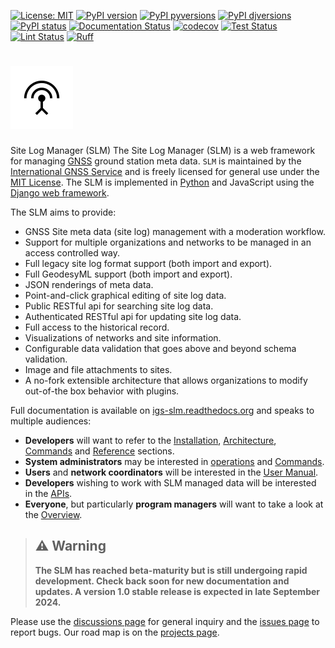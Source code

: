 [![License: MIT](https://img.shields.io/badge/License-MIT-blue.svg)](https://opensource.org/licenses/MIT)
[![PyPI version](https://badge.fury.io/py/igs-slm.svg)](https://pypi.python.org/pypi/igs-slm/)
[![PyPI pyversions](https://img.shields.io/pypi/pyversions/igs-slm.svg)](https://pypi.python.org/pypi/igs-slm/)
[![PyPI djversions](https://img.shields.io/pypi/djversions/igs-slm.svg)](https://pypi.org/project/igs-slm/)
[![PyPI status](https://img.shields.io/pypi/status/igs-slm.svg)](https://pypi.python.org/pypi/igs-slm)
[![Documentation Status](https://readthedocs.org/projects/igs-slm/badge/?version=latest)](http://igs-slm.readthedocs.io/?badge=latest/)
[![codecov](https://codecov.io/github/International-GNSS-Service/SLM/graph/badge.svg?token=PQVWN1LNM3)](https://codecov.io/github/International-GNSS-Service/SLM)
[![Test Status](https://github.com/International-GNSS-Service/SLM/actions/workflows/test.yml/badge.svg?branch=master)](https://github.com/International-GNSS-Service/SLM/actions/workflows/test.yml?branch=master)
[![Lint Status](https://github.com/International-GNSS-Service/SLM/workflows/lint/badge.svg)](https://github.com/International-GNSS-Service/SLM/actions/workflows/lint.yml)
[![Ruff](https://img.shields.io/endpoint?url=https://raw.githubusercontent.com/astral-sh/ruff/main/assets/badge/v2.json)](https://github.com/astral-sh/ruff)

# ![](https://github.com/International-GNSS-Service/SLM/blob/master/slm/static/slm/img/slm-logo.svg?raw=true) 
Site Log Manager (SLM)
The Site Log Manager (SLM) is a web framework for managing [GNSS](https://en.wikipedia.org/wiki/Satellite_navigation) ground station meta data. `SLM` is maintained by the [International GNSS Service](https://igs.org/) and is freely licensed for general use under the [MIT License](https://opensource.org/license/mit). The SLM is implemented in [Python](https://python.org) and JavaScript using the [Django web framework](https://djangoproject.com).

The SLM aims to provide:

   * GNSS Site meta data (site log) management with a moderation workflow.
   * Support for multiple organizations and networks to be managed in an access controlled way.
   * Full legacy site log format support (both import and export).
   * Full GeodesyML support (both import and export).
   * JSON renderings of meta data.
   * Point-and-click graphical editing of site log data.
   * Public RESTful api for searching site log data.
   * Authenticated RESTful api for updating site log data.
   * Full access to the historical record.
   * Visualizations of networks and site information.
   * Configurable data validation that goes above and beyond schema validation.
   * Image and file attachments to sites.
   * A no-fork extensible architecture that allows organizations to modify out-of-the box behavior
     with plugins.

Full documentation is available on [igs-slm.readthedocs.org](https://igs-slm.rtfd.org) and speaks to multiple audiences:

   * **Developers** will want to refer to the [Installation](https://igs-slm.rtfd.org/en/latest/installation.html), [Architecture](https://igs-slm.rtfd.org/en/latest/architecture.html), [Commands](https://igs-slm.rtfd.org/en/latest/commands.html) and [Reference](https://igs-slm.rtfd.org/en/latest/reference.html) sections.
   * **System administrators** may be interested in [operations](https://igs-slm.rtfd.org/en/latest/overview.html) and [Commands](https://igs-slm.rtfd.org/en/latest/operations.html).
   * **Users** and **network coordinators** will be interested in the [User Manual](https://igs-slm.rtfd.org/en/latest/manual.html).
   * **Developers** wishing to work with SLM managed data will be interested in the [APIs](https://igs-slm.rtfd.org/en/latest/APIs.html).
   * **Everyone**, but particularly **program managers** will want to take a look at the
     [Overview](https://igs-slm.rtfd.org/en/latest/overview.html).

> ## ⚠️ **Warning**
> **The SLM has reached beta-maturity but is still undergoing rapid development. Check back soon for new documentation and updates. A version 1.0 stable release is expected in late September 2024.**

Please use the [discussions page](https://github.com/International-GNSS-Service/SLM/discussions/landing) for general inquiry and the [issues page](https://github.com/International-GNSS-Service/SLM/issues) to report bugs. Our road map is on the [projects page](https://github.com/International-GNSS-Service/SLM/projects).
